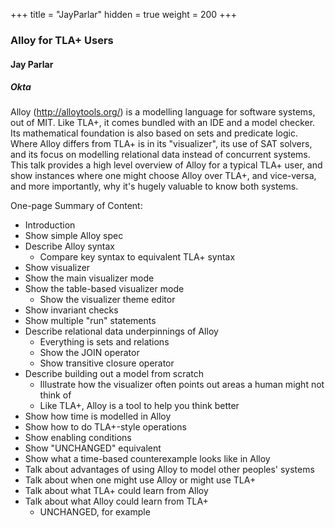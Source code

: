 +++
title = "JayParlar"
hidden = true
weight = 200
+++

### Alloy for TLA+ Users

#### Jay Parlar
##### Okta

Alloy (http://alloytools.org/) is a modelling language for software systems, out of MIT. Like TLA+, it comes bundled with an IDE and a model checker. Its mathematical foundation is also based on sets and predicate logic. Where Alloy differs from TLA+ is in its "visualizer", its use of SAT solvers, and its focus on modelling relational data instead of concurrent systems. This talk provides a high level overview of Alloy for a typical TLA+ user, and show instances where one might choose Alloy over TLA+, and vice-versa, and more importantly, why it's hugely valuable to know both systems.

One-page Summary of Content:

* Introduction
* Show simple Alloy spec
* Describe Alloy syntax
  * Compare key syntax to equivalent TLA+ syntax
* Show visualizer
* Show the main visualizer mode
* Show the table-based visualizer mode
  * Show the visualizer theme editor
* Show invariant checks
* Show multiple "run" statements
* Describe relational data underpinnings of Alloy
  * Everything is sets and relations
  * Show the JOIN operator
  * Show transitive closure operator
* Describe building out a model from scratch
  * Illustrate how the visualizer often points out areas a human might not think of
  * Like TLA+, Alloy is a tool to help you think better
* Show how time is modelled in Alloy
* Show how to do TLA+-style operations
* Show enabling conditions
* Show "UNCHANGED" equivalent
* Show what a time-based counterexample looks like in Alloy
* Talk about advantages of using Alloy to model other peoples' systems
* Talk about when one might use Alloy or might use TLA+
* Talk about what TLA+ could learn from Alloy
* Talk about what Alloy could learn from TLA+
  * UNCHANGED, for example

